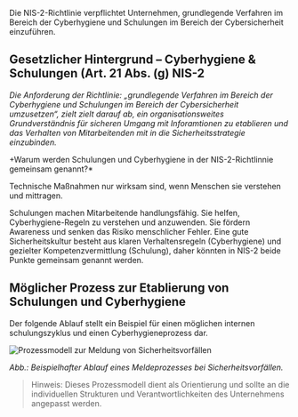 Die NIS-2-Richtlinie verpflichtet Unternehmen, grundlegende Verfahren im Bereich der Cyberhygiene und Schulungen im Bereich der Cybersicherheit einzuführen. 


## Gesetzlicher Hintergrund – Cyberhygiene & Schulungen (Art. 21 Abs. (g) NIS-2

*Die Anforderung der Richtlinie: „grundlegende Verfahren im Bereich der Cyberhygiene und Schulungen im Bereich der Cybersicherheit umzusetzen“, zielt zielt darauf ab, ein organisationsweites Grundverständnis für sicheren Umgang mit Inforamtionen zu etablieren und das Verhalten von Mitarbeitenden mit in die Sicherheitsstrategie einzubinden.*


+Warum werden Schulungen und Cyberhygiene in der NIS-2-Richtlinnie gemeinsam genannt?*

Technische Maßnahmen nur wirksam sind, wenn Menschen sie verstehen und mittragen.

Schulungen machen Mitarbeitende handlungsfähig.
Sie helfen, Cyberhygiene-Regeln zu verstehen und anzuwenden.
Sie fördern Awareness und senken das Risiko menschlicher Fehler.
Eine gute Sicherheitskultur besteht aus klaren Verhaltensregeln (Cyberhygiene) und gezielter Kompetenzvermittlung (Schulung), daher könnten in NIS-2 beide Punkte gemeinsam genannt werden.

## Möglicher Prozess zur Etablierung von Schulungen und Cyberhygiene

Der folgende Ablauf stellt ein Beispiel für einen möglichen internen schulungszyklus und einen Cyberhygieneprozess dar.

![Prozessmodell zur Meldung von Sicherheitsvorfällen](media/Meldepflicht.drawio.png)

*Abb.: Beispielhafter Ablauf eines Meldeprozesses bei Sicherheitsvorfällen.*

> Hinweis: Dieses Prozessmodell dient als Orientierung und sollte an die individuellen Strukturen und Verantwortlichkeiten des Unternehmens angepasst werden.




